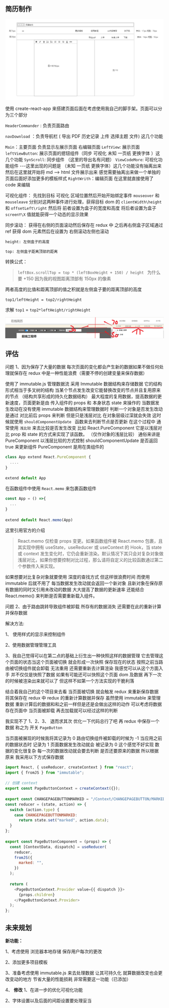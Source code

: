 ## 简历制作

![基本页面布局](%E5%9F%BA%E6%9C%AC%E9%A1%B5%E9%9D%A2%E5%B8%83%E5%B1%80.png)

使用 create-react-app 来搭建页面后面在考虑使用我自己的脚手架。页面可以分为三个部分

`HeaderCommander` : 负责页面路由

`navDownload` ：负责导航栏 ( 导出 PDF 历史记录 上传 选择主题 文件) 这几个功能

`Main`：主要页面 负责显示左展示页面 右编辑页面
`LeftView`: 展示页面
`leftViewButton`: 展示页面的摁钮组件（同步 可视化 未知 一页纸 更换字体 ）这几个功能
`SynScroll`: 同步组件 （这里的导出名有问题）
`ViewCodeMore`: 可视化功能组件
---这里出现的问题是 （未知 一页纸 更换字体）这几个功能没有抽离出来
然后在这里就开始将 md --> html 文件展示出来 感觉需要抽离出来做一个单独的页面后面好添加更多的模板样式
`RightWrith`：编辑页面 在这里就直接使用了 code 来编辑

可视化组件：
先找到目标 可视化 区域位置然后开始开始绑定事件 `mouseover` 和 `mouseleave` 分别对这两种事件进行处理，获得目标 dom 的 `clientWidth\height` 和 `offsetLeft\right` 然后将 前者设置为盒子的宽度和高度 将后者设置为盒子 `screenY\X` 值就能获得一个动态的显示效果

同步滚动：
获得在右侧的页面滚动然后保存在 redux 中 之后再右侧盒子区域通过 ref 获得 dom 元素然后在设置为 右侧滚动左侧也滚动

`height: 左侧盒子的高度`

`top: 左侧盒子距离顶部的距离`

转换公式：

> `leftBox.scrollTop = top * (leftBoxHeight + 150) / height `
> 为什么要 +150 因为我的视图距离顶部有 150px 的像素

两者高度的比值和距离顶部的值之积就是左侧盒子要的距离顶部的高度

`top1/leftHeight = top2/rightHeight`

求解 `top1` = `top2*leftHeight/rightHeight`

![基本页面布局](www.png)

## 评估

问题 1、因为保存了大量的数据 每次页面的变化都会产生新的数据如果不做任何处理就保存在 redux 中是一种性能浪费（需要不停的创建变量来保存数据）

使用了 immutable.js 管理数据流 采用 Immutable 数据结构来存储数据 它的结构形式相当于多叉树的结构 当某个节点发生改变它能替换改变的节点并且复用原来的节点 （结构共享形成的持久化数据结构） 最大程度的复用数据，提高数据的更新速度，页面更新是由 传入组件的 props 和 本身状态 state 来操作的 当数据发生改动在没有使用 immutable 数据结构来管理数据时 判断一个对象是否发生改动是通过 对比前后 props 来判断 但是只是浅层对比 在对象层级过深就会失效 这时候就使用 `shouldComponentUpdate ` 函数来去判断节点是否更新 在这个过程中 通常使用 `浅比较` 来去比较是否发生改变 比如 React.PureComponent 它是以浅层对比 prop 和 state 的方式来实现了该函数。 （仅作对象的浅层比较） 通俗来讲是 PureComponent 以浅层比较的方式控制 shouldComponentUpdate 是否返回 true 来更新组件 PureComponent 是用在类组件的

```js
class App extend React.PureComponent {
  ....
}

extend default App
```

在函数组件中使用 `React.memo` 来包裹函数组件

```js
const App = () =>{
  ...
}

extend default React.memo(App)
```

这里引用官方的介绍

> React.memo 仅检查 props 变更。如果函数组件被 React.memo 包裹，且其实现中拥有 useState，useReducer 或 useContext 的 Hook，当 state 或 context 发生变化时，它仍会重新渲染。默认情况下其只会对复杂对象做浅层对比，如果你想要控制对比过程，那么请将自定义的比较函数通过第二个参数传入来实现。

如果想要对比复杂对象就要使用 深度的查找方式 但这样很浪费时间 而使用 immutable 后就不用了 每当数据发生改动就会返回一个新对象 且新对象在保存原有数据的同时又引用未改动的数据 大大提高了数据的更新速率 还能结合 React.memo() 来判断是否需要重新载入组件。

问题 2、由于路由跳转导致组件被卸载 所存有的数据消失 还需要在此的重新计算并保存数据

解决方法:

1、 使用样式的显示来控制组件

2、使用数据管理管理工具

3、我自己觉得可以在第二点的基础上衍生出一种快照这样的数据管理 它去管理这个页面的状态当这个页面被切换 就会形成一次快照 保存现在的状态 按照之前当路由被切换组件就会卸载 无法重用 还需要重新去计算渲染 我感觉可以从这个方面入手 并不仅仅是快照了数据 如果有可能还可以快照这个页面 dom 及数据 再下一次的时候被渲染出来就可以了 但这样不如第一个方法实现的干脆利落

结合着我自己的这个项目来去看 当页面被切换 就会触发 redux 来重新保存数据 将其保存在 redux 中 redux 的重新计算数据并保存 虽然使用 immutable 来管理数据 重新计算后的数据和和之前一样但是还是会做出这样的动作 可以考虑将数据存在页面中 当页面被卸载 再去加载就可以经过这样的判断

我实现不了 1、2、3、 退而求其次 优化一下代码总行了吧 再 redux 中保存一个数据 称之为 开关 `PageButton` 

当页面被展现的时候我将其记录为 0 路由切换组件被卸载的时候为 -1 当应用之前的数据状态时 记录为 1 页面数据发生改动就会 被记录为 0  这个感觉不好实现 数据的变化很复杂 每一次的数据改动就会要去判断 是否还要原来的数据 所以根据 原来 我采用以下方式保存数据

```js
import React, { useReducer, createContext } from "react";
import { fromJS } from "immutable";

// 创建 context
export const PageButtonContext = createContext({});

export const CHANGEPAGEBUTTONMARKED = "/Context/CHANGEPAGEBUTTON/MARKED"; // 记录 mk 的值
const reducer = (state, action) => {
  switch (action.type) {
    case CHANGEPAGEBUTTONMARKED:
      return state.set("marked", action.data);
  }
};

export const PageButtonComponent = (props) => {
  const [ContextData, dispatch] = useReducer(
    reducer,
    fromJS({
      marked: "",
    })
  );

  return (
    <PageButtonContext.Provider value={{ dispatch }}>
      {props.children}
    </PageButtonContext.Provider>
  );
};
```

## 未来规划

**新功能：**

1、考虑使用 浏览器本地存储 保存用户每次的更改

2、添加更多项目模板

3、准备考虑使用 immutable.js 来去处理数据 让其可持久化 就算数据改变也会更改变动的地方 节省大量的性能损耗 非常需要这一功能（已添加）

4、
**修改**
1、在进一步的优化可视化功能

2、字体设置以及后面的间距设置要处理妥当
